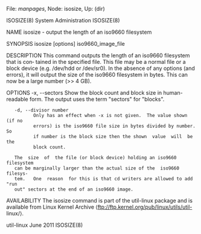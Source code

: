 File: *manpages*,  Node: isosize,  Up: (dir)

ISOSIZE(8)                   System Administration                  ISOSIZE(8)



NAME
       isosize - output the length of an iso9660 filesystem

SYNOPSIS
       isosize [options] iso9660_image_file

DESCRIPTION
       This  command  outputs the length of an iso9660 filesystem that is con‐
       tained in the specified file.  This file may be  a  normal  file  or  a
       block  device  (e.g.  /dev/hdd  or  /dev/sr0).   In  the absence of any
       options (and errors), it will output the size of the iso9660 filesystem
       in bytes.  This can now be a large number (>> 4 GB).

OPTIONS
       -x, --sectors
              Show the block count and block size in human-readable form.  The
              output uses the term "sectors" for "blocks".

       -d, --divisor number
              Only has an effect when -x is not given.  The value shown (if no
              errors) is the iso9660 file size in bytes divided by number.  So
              if number is the block size then the shown  value  will  be  the
              block count.

       The  size  of  the file (or block device) holding an iso9660 filesystem
       can be marginally larger than the actual size of the  iso9660  filesys‐
       tem.   One  reason  for this is that cd writers are allowed to add "run
       out" sectors at the end of an iso9660 image.

AVAILABILITY
       The isosize command is part of the util-linux package and is  available
       from  Linux  Kernel Archive ⟨ftp://ftp.kernel.org/pub/linux/utils/util-
       linux/⟩.



util-linux                         June 2011                        ISOSIZE(8)
